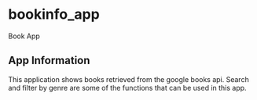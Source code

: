 # bookinfo_app

Book App

## App Information

This application shows books retrieved from the google books api. Search and filter by genre are some of the functions that can be used in this app.

